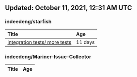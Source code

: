 ## Updated: October 11, 2021, 12:31 AM UTC


### indeedeng/starfish
|**Title**|**Age**|
|:----|:----|
|[integration tests/ more tests](https://github.com/indeedeng/starfish/issues/117)|11&nbsp;days|


### indeedeng/Mariner-Issue-Collector
|**Title**|**Age**|
|:----|:----|